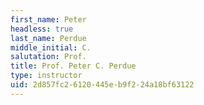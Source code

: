 ```yaml
---
first_name: Peter
headless: true
last_name: Perdue
middle_initial: C.
salutation: Prof.
title: Prof. Peter C. Perdue
type: instructor
uid: 2d857fc2-6120-445e-b9f2-24a18bf63122
---
```

